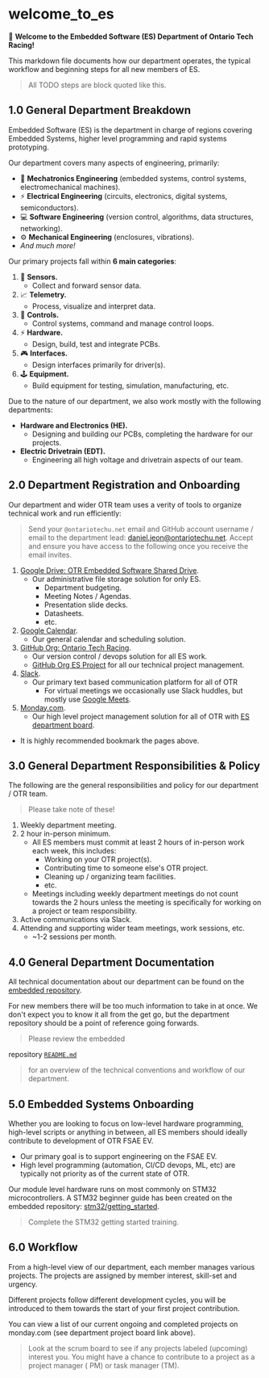 # welcome_to_es

👋 **Welcome to the Embedded Software (ES) Department of Ontario Tech Racing!**

This markdown file documents how our department operates, the typical workflow
and beginning steps for all new members of ES.

> All TODO steps are block quoted like this.

## 1.0 General Department Breakdown

Embedded Software (ES) is the department in charge of regions covering Embedded
Systems, higher level programming and rapid systems prototyping.

Our department covers many aspects of engineering, primarily:

- 🤖 **Mechatronics Engineering** (embedded systems, control systems,
  electromechanical machines).
- ⚡ **Electrical Engineering** (circuits, electronics, digital systems,
  semiconductors).
- 💻 **Software Engineering** (version control, algorithms, data structures,
  networking).
- ⚙️ **Mechanical Engineering** (enclosures, vibrations).
- _And much more!_

Our primary projects fall within **6 main categories**:

1. 🔭 **Sensors.**
    - Collect and forward sensor data.
2. 📈 **Telemetry.**
    - Process, visualize and interpret data.
3. 🚀 **Controls.**
    - Control systems, command and manage control loops.
4. ⚡ **Hardware.**
    - Design, build, test and integrate PCBs.
5. 🎮 **Interfaces.**
    - Design interfaces primarily for driver(s).
6. 🕹️ **Equipment.**
    - Build equipment for testing, simulation, manufacturing, etc.

Due to the nature of our department, we also work mostly with the following
departments:

- **Hardware and Electronics (HE).**
    - Designing and building our PCBs, completing the hardware for our projects.
- **Electric Drivetrain (EDT).**
    - Engineering all high voltage and drivetrain aspects of our team.

## 2.0 Department Registration and Onboarding

Our department and wider OTR team uses a verity of tools to organize technical
work and run efficiently:

> Send your `@ontariotechu.net` email and GitHub account username / email to the
> department
> lead: [daniel.jeon@ontariotechu.net](mailto:daniel.jeon@ontariotechu.net).
> Accept and ensure you have access to the following once you receive the email
> invites.

1. [Google Drive: OTR Embedded Software Shared Drive](https://drive.google.com/drive/u/0/folders/0AHPA2ZoOBCtSUk9PVA).
    - Our administrative file storage solution for only ES.
        - Department budgeting.
        - Meeting Notes / Agendas.
        - Presentation slide decks.
        - Datasheets.
        - etc.
2. [Google Calendar](https://calendar.google.com/).
    - Our general calendar and scheduling solution.
3. [GitHub Org: Ontario Tech Racing](https://github.com/OntarioTechRacing).
    - Our version control / devops solution for all ES work.
    - [GitHub Org ES Project](https://github.com/orgs/OntarioTechRacing/projects/1)
      for all our technical project management.
4. [Slack](https://slack.com/).
    - Our primary text based communication platform for all of OTR
        - For virtual meetings we occasionally use Slack huddles, but mostly
          use [Google Meets](https://meet.google.com/).
5. [Monday.com](https://monday.com/).
    - Our high level project management solution for all of OTR
      with [ES department board](https://ontario-tech-racing.monday.com/boards/3165097442).

- It is highly recommended bookmark the pages above.

## 3.0 General Department Responsibilities & Policy

The following are the general responsibilities and policy for our department /
OTR team.

> Please take note of these!

1. Weekly department meeting.
2. 2 hour in-person minimum.
    - All ES members must commit at least 2 hours of in-person work each week,
      this includes:
        - Working on your OTR project(s).
        - Contributing time to someone else's OTR project.
        - Cleaning up / organizing team facilities.
        - etc.
    - Meetings including weekly department meetings do not count towards the 2
      hours unless the meeting is specifically for working on a project or team
      responsibility.
3. Active communications via Slack.
4. Attending and supporting wider team meetings, work sessions, etc.
    - ~1-2 sessions per month.

## 4.0 General Department Documentation

All technical documentation about our department can be found on
the [embedded repository](https://github.com/OntarioTechRacing/embedded).

For new members there will be too much information to take in at once. We don't
expect you to know it all from the get go, but the department repository should
be a point of reference going forwards.

> Please review the embedded
>
repository [`README.md`](https://github.com/OntarioTechRacing/embedded/blob/main/README.md)
> for an overview of the technical conventions and workflow of our department.

## 5.0 Embedded Systems Onboarding

Whether you are looking to focus on low-level hardware programming, high-level
scripts or anything in between, all ES members should ideally contribute to
development of OTR FSAE EV.

- Our primary goal is to support engineering on the FSAE EV.
- High level programming (automation, CI/CD devops, ML, etc) are typically not
  priority as of the current state of OTR.

Our module level hardware runs on most commonly on STM32 microcontrollers. A
STM32 beginner guide has been created on the embedded
repository: [stm32/getting_started](https://github.com/OntarioTechRacing/embedded/blob/main/resources/stm32/getting_started.md).

> Complete the STM32 getting started training.

## 6.0 Workflow

From a high-level view of our department, each member manages various projects.
The projects are assigned by member interest, skill-set and urgency.

Different projects follow different development cycles, you will be introduced
to them towards the start of your first project contribution.

You can view a list of our current ongoing and completed projects on
monday.com (see department project board link above).

> Look at the scrum board to see if any projects labeled (upcoming) interest
> you. You might have a chance to contribute to a project as a project manager (
> PM) or task manager (TM).
